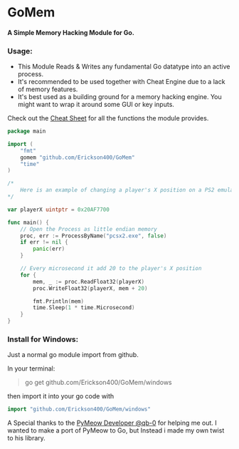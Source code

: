 # GoMem
#### A Simple Memory Hacking Module for Go.

### Usage:
- This Module Reads & Writes any fundamental Go datatype into an active process.
- It's recommended to be used together with Cheat Engine due to a lack of memory features.
- It's best used as a building ground for a memory hacking engine. You might want to wrap it around some GUI or key inputs.

Check out the [Cheat Sheet](CheatSheet.txt) for all the functions the module provides.
```go
package main

import (
	"fmt"
	gomem "github.com/Erickson400/GoMem"
	"time"
)

/*
	Here is an example of changing a player's X position on a PS2 emulator
*/

var playerX uintptr = 0x20AF7700

func main() {
	// Open the Process as little endian memory
	proc, err := ProcessByName("pcsx2.exe", false)
	if err != nil {
		panic(err)
	}

	// Every microsecond it add 20 to the player's X position
	for {
		mem, _ := proc.ReadFloat32(playerX)
		proc.WriteFloat32(playerX, mem + 20)

		fmt.Println(mem)
		time.Sleep(1 * time.Microsecond)
	}
}

```
### Install for Windows:
Just a normal go module import from github.

In your terminal:
> go get github.com/Erickson400/GoMem/windows

then import it into your go code with 
```go 
import "github.com/Erickson400/GoMem/windows"
```

A Special thanks to the [PyMeow Developer @qb-0](https://github.com/qb-0/PyMeow) for helping me out.
I wanted to make a port of PyMeow to Go, but Instead i made my own twist to his library.


